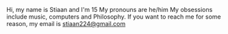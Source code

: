 Hi, my name is Stiaan and I'm 15
My pronouns are he/him
My obsessions include music, computers and Philosophy.
If you want to reach me for some reason, my email is stiaan224@gmail.com

<!---
StiLR123/StiLR123 is a ✨ special ✨ repository because its `README.md` (this file) appears on your GitHub profile.
You can click the Preview link to take a look at your changes.
--->
